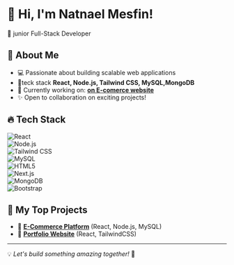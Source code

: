 # 👋 Hi, I'm Natnael Mesfin!
🚀 junior Full-Stack Developer   

## 🌟 About Me
- 💻 Passionate about building scalable web applications
- 🎯teck stack  **React, Node.js, Tailwind CSS, MySQL,MongoDB**
- 🔭 Currently working on: **[on E-comerce website ](https://github.com/your-username/project)**
- ✨ Open to collaboration on exciting projects!


## 🔥 Tech Stack

![React](https://img.shields.io/badge/-React-61DAFB?style=flat&logo=react&logoColor=white)  
![Node.js](https://img.shields.io/badge/-Node.js-339933?style=flat&logo=node.js&logoColor=white)  
![Tailwind CSS](https://img.shields.io/badge/-TailwindCSS-38B2AC?style=flat&logo=tailwind-css&logoColor=white)  
![MySQL](https://img.shields.io/badge/-MySQL-4479A1?style=flat&logo=mysql&logoColor=white)  
![HTML5](https://img.shields.io/badge/-HTML5-E34F26?style=flat&logo=html5&logoColor=white)  
![Next.js](https://img.shields.io/badge/-Next.js-000000?style=flat&logo=next.js&logoColor=white)  
![MongoDB](https://img.shields.io/badge/-MongoDB-47A248?style=flat&logo=mongodb&logoColor=white)  
![Bootstrap](https://img.shields.io/badge/-Bootstrap-563D7C?style=flat&logo=bootstrap&logoColor=white)

## 🚀 My Top Projects
- 🛒 **[E-Commerce Platform](https://github.com/natnaelmesfin705/ecommerce)** (React, Node.js, MySQL)  
- 💼 **[Portfolio Website](https://natnaelmesfin705/porfl)** (React, TailwindCSS)  


---
💡 *Let's build something amazing together!* 🚀

